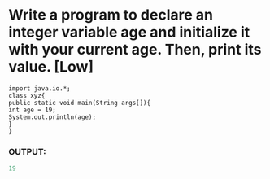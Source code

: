 # Write a program to declare an integer variable age and initialize it with your current age. Then, print its value. [Low]

```jave
import java.io.*;
class xyz{
public static void main(String args[]){
int age = 19;
System.out.println(age);
}
}
```

### OUTPUT:
```java
19
```

